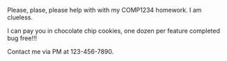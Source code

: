 Please, plase, please help with with my COMP1234 homework. I am clueless.

I can pay you in chocolate chip cookies, one dozen per feature
completed bug free!!!

Contact me via PM at 123-456-7890.
